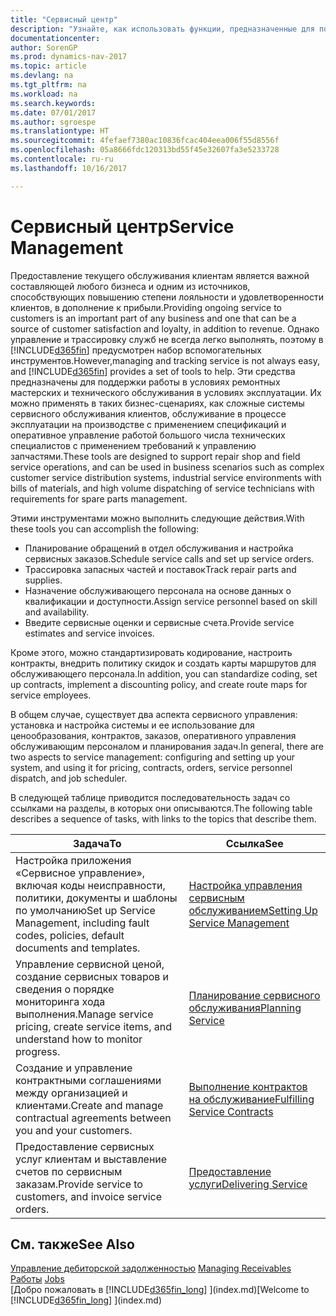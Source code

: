 ```yaml
---
title: "Сервисный центр"
description: "Узнайте, как использовать функции, предназначенные для поддержки операций ремонтной мастерской и выездного обслуживания."
documentationcenter: 
author: SorenGP
ms.prod: dynamics-nav-2017
ms.topic: article
ms.devlang: na
ms.tgt_pltfrm: na
ms.workload: na
ms.search.keywords: 
ms.date: 07/01/2017
ms.author: sgroespe
ms.translationtype: HT
ms.sourcegitcommit: 4fefaef7380ac10836fcac404eea006f55d8556f
ms.openlocfilehash: 05a8666fdc120313bd55f45e32607fa3e5233728
ms.contentlocale: ru-ru
ms.lasthandoff: 10/16/2017

---
```

# <a name="service-management"></a><span data-ttu-id="a9cc1-103">Сервисный центр</span><span class="sxs-lookup"><span data-stu-id="a9cc1-103">Service Management</span></span>
<span data-ttu-id="a9cc1-104">Предоставление текущего обслуживания клиентам является важной составляющей любого бизнеса и одним из источников, способствующих повышению степени лояльности и удовлетворенности клиентов, в дополнение к прибыли.</span><span class="sxs-lookup"><span data-stu-id="a9cc1-104">Providing ongoing service to customers is an important part of any business and one that can be a source of customer satisfaction and loyalty, in addition to revenue.</span></span> <span data-ttu-id="a9cc1-105">Однако управление и трассировку служб не всегда легко выполнять, поэтому в [!INCLUDE[d365fin](includes/d365fin_md.md)] предусмотрен набор вспомогательных инструментов.</span><span class="sxs-lookup"><span data-stu-id="a9cc1-105">However,managing and tracking service is not always easy, and [!INCLUDE[d365fin](includes/d365fin_md.md)] provides a set of tools to help.</span></span> <span data-ttu-id="a9cc1-106">Эти средства предназначены для поддержки работы в условиях ремонтных мастерских и технического обслуживания в условиях эксплуатации. Их можно применять в таких бизнес-сценариях, как сложные системы сервисного обслуживания клиентов, обслуживание в процессе эксплуатации на производстве с применением спецификаций и оперативное управление работой большого числа технических специалистов с применением требований к управлению запчастями.</span><span class="sxs-lookup"><span data-stu-id="a9cc1-106">These tools are designed to support repair shop and field service operations, and can be used in business scenarios such as complex customer service distribution systems, industrial service environments with bills of materials, and high volume dispatching of service technicians with requirements for spare parts management.</span></span>  

 <span data-ttu-id="a9cc1-107">Этими инструментами можно выполнить следующие действия.</span><span class="sxs-lookup"><span data-stu-id="a9cc1-107">With these tools you can accomplish the following:</span></span>  

* <span data-ttu-id="a9cc1-108">Планирование обращений в отдел обслуживания и настройка сервисных заказов.</span><span class="sxs-lookup"><span data-stu-id="a9cc1-108">Schedule service calls and set up service orders.</span></span>  
* <span data-ttu-id="a9cc1-109">Трассировка запасных частей и поставок</span><span class="sxs-lookup"><span data-stu-id="a9cc1-109">Track repair parts and supplies.</span></span>  
* <span data-ttu-id="a9cc1-110">Назначение обслуживающего персонала на основе данных о квалификации и доступности.</span><span class="sxs-lookup"><span data-stu-id="a9cc1-110">Assign service personnel based on skill and availability.</span></span>  
* <span data-ttu-id="a9cc1-111">Введите сервисные оценки и сервисные счета.</span><span class="sxs-lookup"><span data-stu-id="a9cc1-111">Provide service estimates and service invoices.</span></span>  

<span data-ttu-id="a9cc1-112">Кроме этого, можно стандартизировать кодирование, настроить контракты, внедрить политику скидок и создать карты маршрутов для обслуживающего персонала.</span><span class="sxs-lookup"><span data-stu-id="a9cc1-112">In addition, you can standardize coding, set up contracts, implement a discounting policy, and create route maps for service employees.</span></span>  

<span data-ttu-id="a9cc1-113">В общем случае, существует два аспекта сервисного управления: установка и настройка системы и ее использование для ценообразования, контрактов, заказов, оперативного управления обслуживающим персоналом и планирования задач.</span><span class="sxs-lookup"><span data-stu-id="a9cc1-113">In general, there are two aspects to service management: configuring and setting up your system, and using it for pricing, contracts, orders, service personnel dispatch, and job scheduler.</span></span>  

<span data-ttu-id="a9cc1-114">В следующей таблице приводится последовательность задач со ссылками на разделы, в которых они описываются.</span><span class="sxs-lookup"><span data-stu-id="a9cc1-114">The following table describes a sequence of tasks, with links to the topics that describe them.</span></span>   

|<span data-ttu-id="a9cc1-115">**Задача**</span><span class="sxs-lookup"><span data-stu-id="a9cc1-115">**To**</span></span>|<span data-ttu-id="a9cc1-116">**Ссылка**</span><span class="sxs-lookup"><span data-stu-id="a9cc1-116">**See**</span></span>|  
|------------|-------------|  
|<span data-ttu-id="a9cc1-117">Настройка приложения «Сервисное управление», включая коды неисправности, политики, документы и шаблоны по умолчанию</span><span class="sxs-lookup"><span data-stu-id="a9cc1-117">Set up Service Management, including fault codes, policies, default documents and templates.</span></span>|[<span data-ttu-id="a9cc1-118">Настройка управления сервисным обслуживанием</span><span class="sxs-lookup"><span data-stu-id="a9cc1-118">Setting Up Service Management</span></span>](service-setup-service.md)|  
|<span data-ttu-id="a9cc1-119">Управление сервисной ценой, создание сервисных товаров и сведения о порядке мониторинга хода выполнения.</span><span class="sxs-lookup"><span data-stu-id="a9cc1-119">Manage service pricing, create service items, and understand how to monitor progress.</span></span>|[<span data-ttu-id="a9cc1-120">Планирование сервисного обслуживания</span><span class="sxs-lookup"><span data-stu-id="a9cc1-120">Planning Service</span></span>](service-plan-service.md)|  
|<span data-ttu-id="a9cc1-121">Создание и управление контрактными соглашениями между организацией и клиентами.</span><span class="sxs-lookup"><span data-stu-id="a9cc1-121">Create and manage contractual agreements between you and your customers.</span></span>|[<span data-ttu-id="a9cc1-122">Выполнение контрактов на обслуживание</span><span class="sxs-lookup"><span data-stu-id="a9cc1-122">Fulfilling Service Contracts</span></span>](service-fulfill-service-contracts.md)|  
|<span data-ttu-id="a9cc1-123">Предоставление сервисных услуг клиентам и выставление счетов по сервисным заказам.</span><span class="sxs-lookup"><span data-stu-id="a9cc1-123">Provide service to customers, and invoice service orders.</span></span>|[<span data-ttu-id="a9cc1-124">Предоставление услуги</span><span class="sxs-lookup"><span data-stu-id="a9cc1-124">Delivering Service</span></span>](service-deliver-service.md)|  

## <a name="see-also"></a><span data-ttu-id="a9cc1-125">См. также</span><span class="sxs-lookup"><span data-stu-id="a9cc1-125">See Also</span></span>  
<span data-ttu-id="a9cc1-126">[Управление дебиторской задолженностью](receivables-manage-receivables.md) </span><span class="sxs-lookup"><span data-stu-id="a9cc1-126">[Managing Receivables](receivables-manage-receivables.md) </span></span>  
<span data-ttu-id="a9cc1-127">[Работы](projects-how-create-jobs.md) </span><span class="sxs-lookup"><span data-stu-id="a9cc1-127">[Jobs](projects-how-create-jobs.md) </span></span>  
<span data-ttu-id="a9cc1-128">[Добро пожаловать в [!INCLUDE[d365fin_long](includes/d365fin_long_md.md)] ](index.md)</span><span class="sxs-lookup"><span data-stu-id="a9cc1-128">[Welcome to [!INCLUDE[d365fin_long](includes/d365fin_long_md.md)] ](index.md)</span></span>

